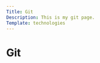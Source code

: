 ```yaml
---
Title: Git
Description: This is my git page.
Template: technologies
---
```


Git
==========================